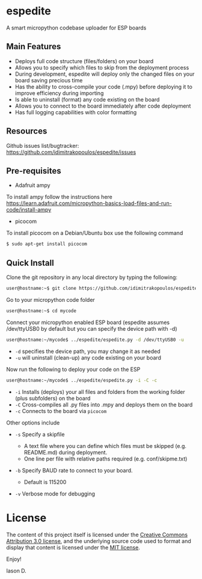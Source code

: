 # espedite

A smart micropython codebase uploader for ESP boards

## Main Features

* Deploys full code structure (files/folders) on your board
* Allows you to specify which files to skip from the deployment process
* During development, espedite will deploy only the changed files on your board saving precious time
* Has the ability to cross-compile your code (.mpy) before deploying it to improve efficiency during importing
* Is able to uninstall (format) any code existing on the board
* Allows you to connect to the board immediately after code deployment
* Has full logging capabilities with color formatting


## Resources

Github issues list/bugtracker: https://github.com/idimitrakopoulos/espedite/issues

## Pre-requisites

* Adafruit ampy

To install ampy follow the instructions here https://learn.adafruit.com/micropython-basics-load-files-and-run-code/install-ampy

* picocom

To install picocom on a Debian/Ubuntu box use the following command

```bash
$ sudo apt-get install picocom
```

## Quick Install

Clone the git repository in any local directory by typing the following:

```bash
user@hostname:~$ git clone https://github.com/idimitrakopoulos/espedite
```

Go to your micropython code folder

```bash
user@hostname:~$ cd mycode
```
Connect your micropython enabled ESP board (espedite assumes /dev/ttyUSB0 by default but you can specify the device path with -d)

```bash
user@hostname:~/mycode$ ../espedite/espedite.py -d /dev/ttyUSB0 -u
```

* `-d` specifies the device path, you may change it as needed
* `-u` will uninstall (clean-up) any code existing on your board


Now run the following to deploy your code on the ESP

```bash
user@hostname:~/mycode$ ../espedite/espedite.py -i -C -c
```
* `-i` Installs (deploys) your all files and folders from the working folder (plus subfolders) on the board
* `-C` Cross-compiles all .py files into .mpy and deploys them on the board
* `-c` Connects to the board via `picocom`

Other options include

* `-s` Specify a skipfile

  * A text file where you can define which files must be skipped (e.g. README.md) during deployment.
  * One line per file with relative paths required (e.g. conf/skipme.txt)
* `-b` Specify BAUD rate to connect to your board.
  * Default is 115200
* `-v` Verbose mode for debugging

# License

The content of this project itself is licensed under the [Creative Commons Attribution 3.0 license](http://creativecommons.org/licenses/by/3.0/us/deed.en_US), and the underlying source code used to format and display that content is licensed under the [MIT license](http://opensource.org/licenses/mit-license.php).



Enjoy!

Iason D.
